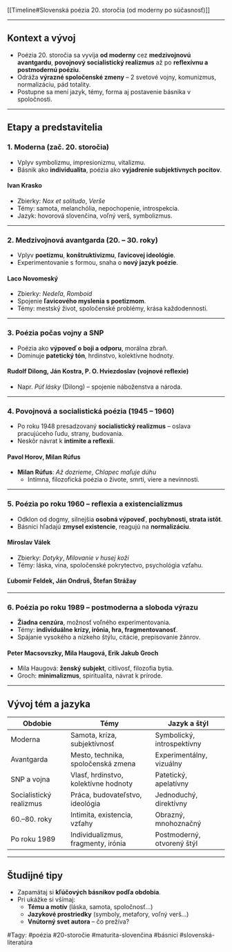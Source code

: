 [[Timeline#Slovenská poézia 20. storočia (od moderny po súčasnosť)]]

---

## Kontext a vývoj
- Poézia 20. storočia sa vyvíja **od moderny** cez **medzivojnovú avantgardu**, **povojnový socialistický realizmus** až po **reflexívnu a postmodernú poéziu**.
- Odráža **výrazné spoločenské zmeny** – 2 svetové vojny, komunizmus, normalizáciu, pád totality.
- Postupne sa mení jazyk, témy, forma aj postavenie básnika v spoločnosti.

---

## Etapy a predstavitelia

### 1. **Moderna (zač. 20. storočia)**
- Vplyv symbolizmu, impresionizmu, vitalizmu.
- Básnik ako **individualita**, poézia ako **vyjadrenie subjektívnych pocitov**.

#### **Ivan Krasko**
- Zbierky: *Nox et solitudo*, *Verše*
- Témy: samota, melanchólia, nepochopenie, introspekcia.
- Jazyk: hovorová slovenčina, voľný verš, symbolizmus.

---

### 2. **Medzivojnová avantgarda (20. – 30. roky)**
- Vplyv **poetizmu**, **konštruktivizmu**, **ľavicovej ideológie**.
- Experimentovanie s formou, snaha o **nový jazyk poézie**.

#### **Laco Novomeský**
- Zbierky: *Nedeľa*, *Romboid*
- Spojenie **ľavicového myslenia s poetizmom**.
- Témy: mestský život, spoločenské problémy, krása každodennosti.

---

### 3. **Poézia počas vojny a SNP**
- Poézia ako **výpoveď o boji a odporu**, morálna zbraň.
- Dominuje **patetický tón**, hrdinstvo, kolektívne hodnoty.

#### **Rudolf Dilong**, **Ján Kostra**, **P. O. Hviezdoslav (vojnové reflexie)**  
- Napr. *Púť lásky* (Dilong) – spojenie náboženstva a národa.

---

### 4. **Povojnová a socialistická poézia (1945 – 1960)**
- Po roku 1948 presadzovaný **socialistický realizmus** – oslava pracujúceho ľudu, strany, budovania.
- Neskôr návrat k **intimite a reflexii**.

#### **Pavol Horov**, **Milan Rúfus**
- **Milan Rúfus**: *Až dozrieme*, *Chlapec maľuje dúhu*  
  - Intímna, filozofická poézia o živote, smrti, viere a nevinnosti.

---

### 5. **Poézia po roku 1960 – reflexia a existencializmus**
- Odklon od dogmy, silnejšia **osobná výpoveď**, **pochybnosti, strata istôt**.
- Básnici hľadajú **zmysel existencie**, reagujú na **normalizáciu**.

#### **Miroslav Válek**
- Zbierky: *Dotyky*, *Milovanie v husej koži*
- Témy: láska, vina, spoločenské pokrytectvo, psychológia vzťahu.

#### **Ľubomír Feldek**, **Ján Ondruš**, **Štefan Strážay**

---

### 6. **Poézia po roku 1989 – postmoderna a sloboda výrazu**
- **Žiadna cenzúra**, možnosť voľného experimentovania.
- Témy: **individuálne krízy, irónia, hra, fragmentovanosť**.
- Spájanie vysokého a nízkeho štýlu, citácie, prepisovanie žánrov.

#### **Peter Macsovszky**, **Mila Haugová**, **Erik Jakub Groch**
- Mila Haugová: **ženský subjekt**, citlivosť, filozofia bytia.
- Groch: **minimalizmus**, spiritualita, návrat k prírode.

---

## Vývoj tém a jazyka

| Obdobie                  | Témy                                 | Jazyk a štýl                    |
|--------------------------|--------------------------------------|---------------------------------|
| Moderna                  | Samota, kríza, subjektívnosť         | Symbolický, introspektívny     |
| Avantgarda               | Mesto, technika, spoločenská zmena   | Experimentálny, vizuálny       |
| SNP a vojna              | Vlasť, hrdinstvo, kolektívne hodnoty | Patetický, apelatívny          |
| Socialistický realizmus  | Práca, budovateľstvo, ideológia      | Jednoduchý, direktívny         |
| 60.–80. roky             | Intimita, existencia, vzťahy         | Obrazný, mnohoznačný           |
| Po roku 1989             | Individualizmus, fragmenty, irónia   | Postmoderný, otvorený štýl     |

---

## Študijné tipy

- Zapamätaj si **kľúčových básnikov podľa obdobia**.
- Pri ukážke si všímaj:  
  - **Tému a motív** (láska, samota, spoločnosť...)  
  - **Jazykové prostriedky** (symboly, metafory, voľný verš...)  
  - **Vnútorný svet autora** – čo prežíva?

#Tagy: #poézia #20-storočie #maturita-slovenčina #básnici #slovenská-literatúra
